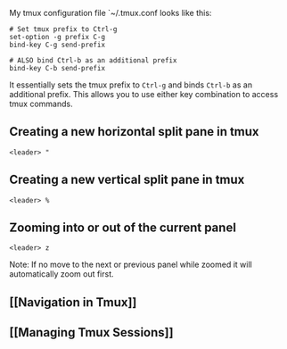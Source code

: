 My tmux configuration file `~/.tmux.conf looks like this:

```plaintext
# Set tmux prefix to Ctrl-g
set-option -g prefix C-g
bind-key C-g send-prefix

# ALSO bind Ctrl-b as an additional prefix
bind-key C-b send-prefix
```

It essentially sets the tmux prefix to `Ctrl-g` and binds `Ctrl-b` as an additional prefix. This allows you to use either key combination to access tmux commands.


## Creating a new horizontal split pane in tmux

```plaintext
<leader> "
```

## Creating a new vertical split pane in tmux

```plaintext
<leader> %
```


## Zooming into or out of the current panel

```plaintext
<leader> z
```

Note: If no move to the next or previous panel while zoomed it will automatically zoom out first.

## [[Navigation in Tmux]]
## [[Managing Tmux Sessions]]
